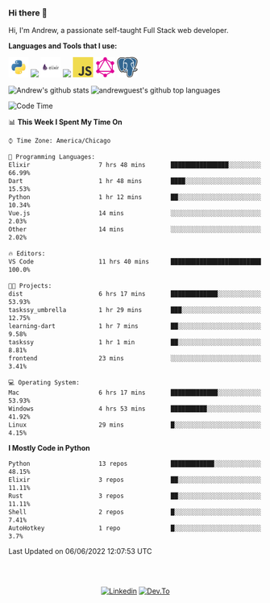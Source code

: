 ### Hi there 👋

Hi, I'm Andrew, a passionate self-taught Full Stack web developer.

**Languages and Tools that I use:**  

<code><img height="40" src="https://raw.githubusercontent.com/github/explore/80688e429a7d4ef2fca1e82350fe8e3517d3494d/topics/python/python.png"></code>
<code><img height="40" src="https://fastapi.tiangolo.com/img/logo-margin/logo-teal.png"></code>
<code><img height="40" src="https://raw.githubusercontent.com/github/explore/d106aa3f6fa091ab80ab5c8cf0d931baff3caaea/topics/elixir/elixir.png"></code>
<code><img height="40" src="https://img.stackshare.io/service/3262/-s9uoLIN.png"></code>
<code><img height="40" src="https://raw.githubusercontent.com/github/explore/80688e429a7d4ef2fca1e82350fe8e3517d3494d/topics/javascript/javascript.png"></code>
<code><img height="40" src="https://raw.githubusercontent.com/github/explore/5c058a388828bb5fde0bcafd4bc867b5bb3f26f3/topics/graphql/graphql.png"></code>
<code><img height="40" src="https://raw.githubusercontent.com/github/explore/80688e429a7d4ef2fca1e82350fe8e3517d3494d/topics/postgresql/postgresql.png"></code>

![Andrew's github stats](https://github-readme-stats.vercel.app/api?username=andrewguest&show_icons=true&theme=vue-dark&count_private=true)
<img height="180em" src="https://github-readme-stats.vercel.app/api/top-langs/?username=andrewguest&theme=vue-dark&layout=compact" alt="andrewguest's github top languages" />

<!--START_SECTION:waka-->
![Code Time](http://img.shields.io/badge/Code%20Time-1%2C127%20hrs%2024%20mins-blue)

📊 **This Week I Spent My Time On** 

```text
⌚︎ Time Zone: America/Chicago

💬 Programming Languages: 
Elixir                   7 hrs 48 mins       ████████████████░░░░░░░░░   66.99% 
Dart                     1 hr 48 mins        ████░░░░░░░░░░░░░░░░░░░░░   15.53% 
Python                   1 hr 12 mins        ██░░░░░░░░░░░░░░░░░░░░░░░   10.34% 
Vue.js                   14 mins             ░░░░░░░░░░░░░░░░░░░░░░░░░   2.03% 
Other                    14 mins             ░░░░░░░░░░░░░░░░░░░░░░░░░   2.02%

🔥 Editors: 
VS Code                  11 hrs 40 mins      █████████████████████████   100.0%

🐱‍💻 Projects: 
dist                     6 hrs 17 mins       █████████████░░░░░░░░░░░░   53.93% 
taskssy_umbrella         1 hr 29 mins        ███░░░░░░░░░░░░░░░░░░░░░░   12.75% 
learning-dart            1 hr 7 mins         ██░░░░░░░░░░░░░░░░░░░░░░░   9.58% 
taskssy                  1 hr 1 min          ██░░░░░░░░░░░░░░░░░░░░░░░   8.81% 
frontend                 23 mins             ░░░░░░░░░░░░░░░░░░░░░░░░░   3.41%

💻 Operating System: 
Mac                      6 hrs 17 mins       █████████████░░░░░░░░░░░░   53.93% 
Windows                  4 hrs 53 mins       ██████████░░░░░░░░░░░░░░░   41.92% 
Linux                    29 mins             █░░░░░░░░░░░░░░░░░░░░░░░░   4.15%

```

**I Mostly Code in Python** 

```text
Python                   13 repos            ████████████░░░░░░░░░░░░░   48.15% 
Elixir                   3 repos             ██░░░░░░░░░░░░░░░░░░░░░░░   11.11% 
Rust                     3 repos             ██░░░░░░░░░░░░░░░░░░░░░░░   11.11% 
Shell                    2 repos             █░░░░░░░░░░░░░░░░░░░░░░░░   7.41% 
AutoHotkey               1 repo              █░░░░░░░░░░░░░░░░░░░░░░░░   3.7%

```



 Last Updated on 06/06/2022 12:07:53 UTC
<!--END_SECTION:waka-->

<br><br>
<p align="center">
   <a href="https://www.linkedin.com/in/andrew-guest-a891759a" target="_blank"><img src="https://img.shields.io/badge/LinkedIn-0077B5?style=for-the-badge&logo=linkedin&logoColor=white" alt="Linkedin"></a>
  <a href="https://dev.to/aguest" target="_blank"><img src="https://img.shields.io/badge/Dev.to-0A0A0A?style=for-the-badge&logo=dev%2Eto&logoColor=white" alt="Dev.To"></a>
</p>
